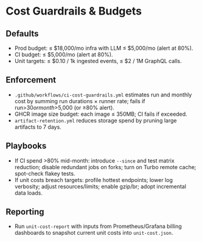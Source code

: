 # Cost Guardrails & Budgets

## Defaults

- Prod budget: ≤ $18,000/mo infra with LLM ≤ $5,000/mo (alert at 80%).
- CI budget: ≤ $5,000/mo (alert at 80%).
- Unit targets: ≤ $0.10 / 1k ingested events, ≤ $2 / 1M GraphQL calls.

## Enforcement

- `.github/workflows/ci-cost-guardrails.yml` estimates run and monthly cost by summing run durations × runner rate; fails if run>$30 or month>$5,000 (or ≥80% alert).
- GHCR image size budget: each image ≤ 350MB; CI fails if exceeded.
- `artifact-retention.yml` reduces storage spend by pruning large artifacts to 7 days.

## Playbooks

- If CI spend >80% mid-month: introduce `--since` and test matrix reduction; disable redundant jobs on forks; turn on Turbo remote cache; spot-check flakey tests.
- If unit costs breach targets: profile hottest endpoints; lower log verbosity; adjust resources/limits; enable gzip/br; adopt incremental data loads.

## Reporting

- Run `unit-cost-report` with inputs from Prometheus/Grafana billing dashboards to snapshot current unit costs into `unit-cost.json`.
